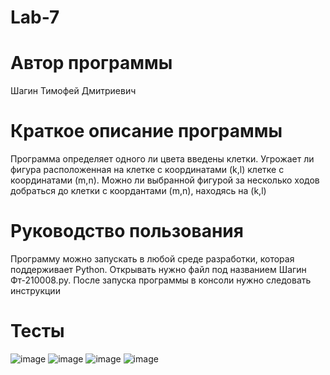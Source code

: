 # Lab-7
# Автор программы
Шагин Тимофей Дмитриевич
# Краткое описание программы
Программа определяет одного ли цвета введены клетки. Угрожает ли фигура расположенная на клетке с координатами (k,l) клетке с координатами (m,n). Можно ли выбранной фигурой за несколько ходов добраться до клетки с коордантами (m,n), находясь на (k,l)
# Руководство пользования
Программу можно запускать в любой среде разработки, которая поддерживает Python. Открывать нужно файл под названием Шагин Фт-210008.py. После запуска программы в консоли нужно следовать инструкции
# Тесты
![image](https://user-images.githubusercontent.com/114610696/212033647-3406c333-7326-4624-b61b-ce6df60b8f05.png)
![image](https://user-images.githubusercontent.com/114610696/212033848-e967f768-6975-4c55-9eaa-88de1232bb88.png)
![image](https://user-images.githubusercontent.com/114610696/212034128-a1bad94c-8315-494e-b165-ff36f2b03ec3.png)
![image](https://user-images.githubusercontent.com/114610696/212034234-ef8b7b6c-875e-42c3-8e9c-b71495c701ee.png)
